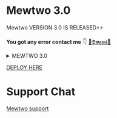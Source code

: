 # Mewtwo 3.0
 Mewtwo VERSION 3.0 IS RELEASED⚡⚡ 

**You got any error contact me** 👇
[👑𝕾𝖜𝖆𝖒𝖎👑 ](https://t.me/go_awayy_kid)

<details>
<summary> MEWTWO 3.0 </summary>
<img src="https://telegra.ph/file/136c61a6d5da4e46176ba.jpg" />
</details>

[DEPLOY HERE](https://dashboard.heroku.com/new?button-url=https%3A%2F%2Fgithub.com%2FSwami-482%2FMewtwo-3.0&template=https%3A%2F%2Fgithub.com%2FSwami-482%2FMewtwo-3.0)
</details>

# Support Chat 
[Mewtwo support](https://t.me/mewtwo1_botsupport)

